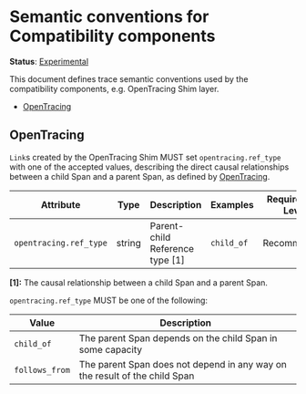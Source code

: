# Semantic conventions for Compatibility components

**Status**: [Experimental](../../document-status.md)

This document defines trace semantic conventions used by the
compatibility components, e.g. OpenTracing Shim layer.

<!-- Re-generate TOC with `markdown-toc --no-first-h1 -i` -->

<!-- toc -->

- [OpenTracing](#opentracing)

<!-- tocstop -->

## OpenTracing

`Link`s created by the OpenTracing Shim MUST set `opentracing.ref_type`
with one of the accepted values, describing the direct causal relationships
between a child Span and a parent Span, as defined by
[OpenTracing](https://github.com/opentracing/specification/blob/master/specification.md).

<!-- semconv opentracing -->
| Attribute  | Type | Description  | Examples  | Requirement Level |
|---|---|---|---|---|
| `opentracing.ref_type` | string | Parent-child Reference type [1] | `child_of` | Recommended |

**[1]:** The causal relationship between a child Span and a parent Span.

`opentracing.ref_type` MUST be one of the following:

| Value  | Description |
|---|---|
| `child_of` | The parent Span depends on the child Span in some capacity |
| `follows_from` | The parent Span does not depend in any way on the result of the child Span |
<!-- endsemconv -->
